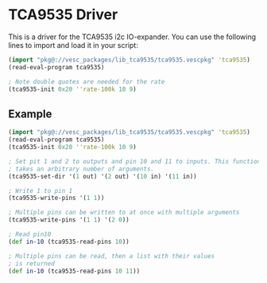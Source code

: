 # TCA9535 Driver

This is a driver for the TCA9535 i2c IO-expander. You can use the following lines to import and load it in your script:

```clj
(import "pkg@://vesc_packages/lib_tca9535/tca9535.vescpkg" 'tca9535)
(read-eval-program tca9535)

; Note double quotes are needed for the rate
(tca9535-init 0x20 ''rate-100k 10 9)
```

## Example

```clj
(import "pkg@://vesc_packages/lib_tca9535/tca9535.vescpkg" 'tca9535)
(read-eval-program tca9535)
(tca9535-init 0x20 ''rate-100k 10 9)

; Set pit 1 and 2 to outputs and pin 10 and 11 to inputs. This function
; takes an arbitrary number of arguments.
(tca9535-set-dir '(1 out) '(2 out) '(10 in) '(11 in))

; Write 1 to pin 1
(tca9535-write-pins '(1 1))

; Multiple pins can be written to at once with multiple arguments
(tca9535-write-pins '(1 1) '(2 0))

; Read pin10
(def in-10 (tca9535-read-pins 10))

; Multiple pins can be read, then a list with their values
; is returned
(def in-10 (tca9535-read-pins 10 11))

```
